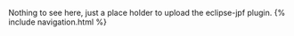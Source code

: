 Nothing to see here, just a place holder to upload the eclipse-jpf plugin.
{% include navigation.html %}

